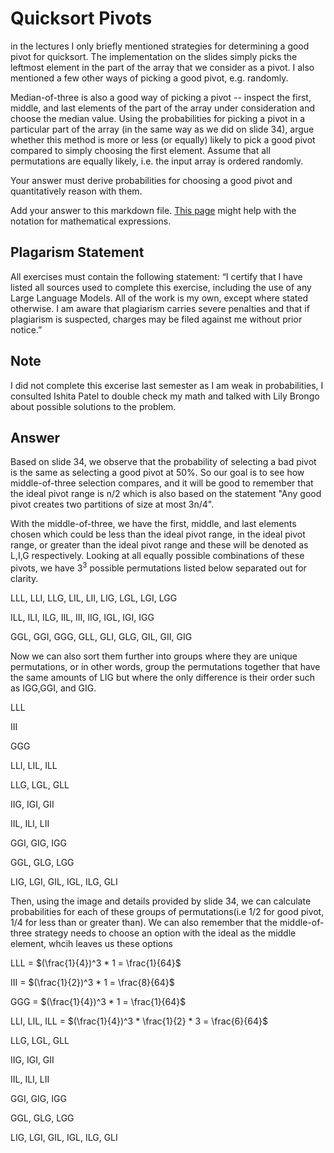 # Quicksort Pivots

in the lectures I only briefly mentioned strategies for determining a good pivot
for quicksort. The implementation on the slides simply picks the leftmost
element in the part of the array that we consider as a pivot. I also mentioned a
few other ways of picking a good pivot, e.g. randomly.

Median-of-three is also a good way of picking a pivot -- inspect the first,
middle, and last elements of the part of the array under consideration and
choose the median value. Using the probabilities for picking a pivot in a
particular part of the array (in the same way as we did on slide 34), argue
whether this method is more or less (or equally) likely to pick a good pivot
compared to simply choosing the first element. Assume that all permutations are
equally likely, i.e. the input array is ordered randomly.

Your answer must derive probabilities for choosing a good pivot and
quantitatively reason with them.

Add your answer to this markdown file. [This
page](https://docs.github.com/en/get-started/writing-on-github/working-with-advanced-formatting/writing-mathematical-expressions)
might help with the notation for mathematical expressions.

## Plagarism Statement

All exercises must contain the following statement:
“I certify that I have listed all sources used to complete this exercise, including the use
of any Large Language Models. All of the work is my own, except where stated
otherwise. I am aware that plagiarism carries severe penalties and that if plagiarism is
suspected, charges may be filed against me without prior notice.”

## Note
I did not complete this excerise last semester as I am weak in probabilities, I consulted Ishita Patel to double check my math and talked with Lily Brongo about possible solutions to the problem.

## Answer
Based on slide 34, we observe that the probability of selecting a bad pivot is the same as selecting a good pivot at 50%. So our goal is to see how middle-of-three selection compares, and it will be good to remember that the ideal pivot range is n/2 which is also based on the statement "Any good pivot creates two partitions of size at most 3n/4".

With the middle-of-three, we have the first, middle, and last elements chosen which could be less than the ideal pivot range, in the ideal pivot range, or greater than the ideal pivot range and these will be denoted as L,I,G respectively. Looking at all equally possible combinations of these pivots, we have $3^3$ possible permutations listed below separated out for clarity.

LLL, LLI, LLG, LIL, LII, LIG, LGL, LGI, LGG

ILL, ILI, ILG, IIL, III, IIG, IGL, IGI, IGG

GGL, GGI, GGG, GLL, GLI, GLG, GIL, GII, GIG

Now we can also sort them further into groups where they are unique permutations, or in other words, group the permutations together that have the same amounts of LIG but where the only difference is their order such as IGG,GGI, and GIG.

LLL

III

GGG

LLI, LIL, ILL

LLG, LGL, GLL

IIG, IGI, GII

IIL, ILI, LII

GGI, GIG, IGG

GGL, GLG, LGG

LIG, LGI, GIL, IGL, ILG, GLI

Then, using the image and details provided by slide 34, we can calculate probabilities for each of these groups of permutations(i.e 1/2 for good pivot, 1/4 for less than or greater than). We can also remember that the middle-of-three strategy needs to choose an option with the ideal as the middle element, whcih leaves us these options

LLL = $(\frac{1}{4})^3 * 1 = \frac{1}{64}$

III = $(\frac{1}{2})^3 * 1 = \frac{8}{64}$

GGG = $(\frac{1}{4})^3 * 1 = \frac{1}{64}$

LLI, LIL, ILL = $(\frac{1}{4})^3 * \frac{1}{2} * 3 = \frac{6}{64}$

LLG, LGL, GLL

IIG, IGI, GII

IIL, ILI, LII

GGI, GIG, IGG

GGL, GLG, LGG

LIG, LGI, GIL, IGL, ILG, GLI


